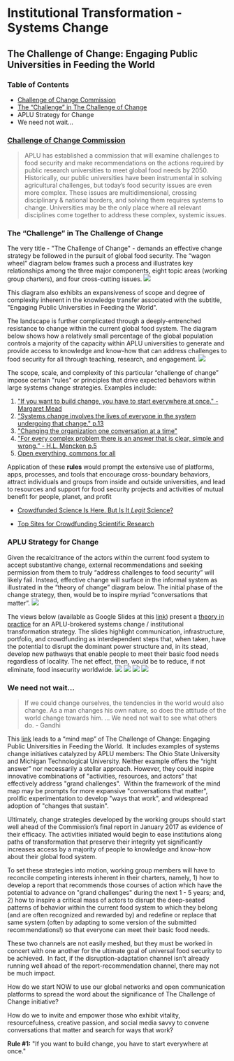 # Institutional Transformation - Systems Change

## The Challenge of Change: Engaging Public Universities in Feeding the World

### Table of Contents
* [Challenge of Change Commission](https://github.com/stevebosserman/challenge-of-change/blob/master/Institutional%20Transformation-Systems%20Change.md#challenge-of-change-commission)
* [The “Challenge” in The Challenge of Change](https://github.com/stevebosserman/challenge-of-change/blob/master/Institutional%20Transformation-Systems%20Change.md#challenge-of-change-commission)
* APLU Strategy for Change
* We need not wait...

### [Challenge of Change Commission](http://www.aplu.org/projects-and-initiatives/international-programs/challenge-of-change/FoodandNutritionOnePager.pdf)
> APLU has established a commission that will examine challenges to food security and make recommendations on the actions required by public research universities to meet global food needs by 2050. Historically, our public universities have been instrumental in solving agricultural challenges, but today’s food security issues are even more complex. These issues are multidimensional, crossing disciplinary & national borders, and solving them requires systems to change. Universities may be the only place where all relevant disciplines come together to address these complex, systemic issues.

### The “Challenge” in The Challenge of Change
The very title - "The Challenge of Change" - demands an effective change strategy be followed in the pursuit of global food security. The “wagon wheel” diagram below frames such a process and illustrates key relationships among the three major components, eight topic areas (working group charters), and four cross-cutting issues.
![](Food%20Security%20Wagon%20Wheel%20Diagram.png)

This diagram also exhibits an expansiveness of scope and degree of complexity inherent in the knowledge transfer associated with the subtitle, "Engaging Public Universities in Feeding the World".

The landscape is further complicated through a deeply-entrenched resistance to change within the current global food system.  The diagram below shows how a relatively small percentage of the global population controls a majority of the capacity within APLU universities to generate and provide access to knowledge and know-how that can address challenges to food security for all through teaching, research, and engagement. 
![](Address%20Challenges%20to%20Food%20Security.jpg)

The scope, scale, and complexity of this particular “challenge of change” impose certain "rules" or principles that drive expected behaviors within large systems change strategies. Examples include:
 1. ["If you want to build change, you have to start everywhere at once." - Margaret Mead](http://www.joe.org/joe/1996october/a1.php)
 2. ["Systems change involves the lives of everyone in the system undergoing that change." p.13](http://www.florida-rti.org/educatorresources/mtss_book_implcomp_012612.pdf)
 3. ["Changing the organization one conversation at a time"](http://www.groupjazz.com/documents/ODP-V45No2-Kimball.pdf)
 4. ["For every complex problem there is an answer that is clear, simple and wrong.” - H.L. Mencken p.5](http://www.oecd.org/officialdocuments/publicdisplaydocumentpdf/?cote=EDU/CERI/CD/RD(2013)10&docLanguage=En)
 5. [Open everything, commons for all](http://commonstransition.org/wp-content/uploads/2014/11/Commons-Transition_-Policy-Proposals-for-a-P2P-Foundation.pdf)  

Application of these **rules** would prompt the extensive use of platforms, apps, processes, and tools that encourage cross-boundary behaviors, attract individuals and groups from inside and outside universities, and lead to resources and support for food security projects and activities of mutual benefit for people, planet, and profit
- [Crowdfunded Science Is Here. But Is It _Legit_ Science?](https://www.wired.com/2015/04/crowdfunded-science-legit-science/)

- [Top Sites for Crowdfunding Scientific Research](https://www.thebalance.com/top-sites-for-crowdfunding-scientific-research-985238) 

### APLU Strategy for Change
Given the recalcitrance of the actors within the current food system to accept substantive change, external recommendations and seeking permission from them to truly “address challenges to food security” will likely fail. Instead, effective change will surface in the informal system as illustrated in the “theory of change” diagram below. The initial phase of the change strategy, then, would be to inspire myriad “conversations that matter”.
![](Theory%20of%20Change-30.jpg)

The views below (available as Google Slides at this [link](https://docs.google.com/presentation/d/1-FpPls6emY5HOpCcRX7SVW6H0wIc6xu9uDlkb-9aGo8)) present a [theory in practice](http://www.aplu.org/projects-and-initiatives/international-programs/knowledge-center-for-advancing-development-through-higher-education/knowledge-center-documents/iagri-a-model-of-change-presentation-file.pdf) for an APLU-brokered systems change / institutional transformation strategy.  The slides highlight communication, infrastructure, portfolio, and crowdfunding as interdependent steps that, when taken, have the potential to disrupt the dominant power structure and, in its stead, develop new pathways that enable people to meet their basic food needs regardless of locality.  The net effect, then, would be to reduce, if not eliminate, food insecurity worldwide.
![](Open%20Communication%20Channels.jpg)
![](Expand%20Inclusive%20Infrastructure.jpg)
![](Develop%20Participatory%20Research%20Portfolio.jpg)
![](Adopt%20Crowdfunding%20Platforms.jpg)

### We need not wait...
> If we could change ourselves, the tendencies in the world would also change.  As a man changes his own nature, so does the attitude of the world change towards him. ... We need not wait to see what others do. - Gandhi

This [link](https://drive.google.com/open?id=0BxdGRSb8tFu1dnFBX2h5U3dEVmM) leads to a “mind map” of The Challenge of Change: Engaging Public Universities in Feeding the World.  It includes examples of systems change initiatives catalyzed by APLU members: The Ohio State University and Michigan Technological University.  Neither example offers the “right answer” nor necessarily a stellar approach. However, they could inspire innovative combinations of "activities, resources, and actors" that effectively address "grand challenges".  Within the framework of the mind map may be prompts for more expansive "conversations that matter", prolific experimentation to develop "ways that work", and widespread adoption of "changes that sustain". 

Ultimately, change strategies developed by the working groups should start well ahead of the Commission’s final report in January 2017 as evidence of their efficacy.  The activities initiated would begin to ease institutions along paths of transformation that preserve their integrity yet significantly increases access by a majority of people to knowledge and know-how about their global food system. 

To set these strategies into motion, working group members will have to reconcile competing interests inherent in their charters, namely, 1) how to develop a report that recommends those courses of action which have the potential to advance on "grand challenges" during the next 1 - 5 years; and, 2) how to inspire a critical mass of actors to disrupt the deep-seated patterns of behavior within the current food system to which they belong (and are often recognized and rewarded by) and redefine or replace that same system (often by adapting to some version of the submitted recommendations!) so that everyone can meet their basic food needs. 

These two channels are not easily meshed, but they must be worked in concert with one another for the ultimate goal of universal food security to be achieved.  In fact, if the disruption-adaptation channel isn't already running well ahead of the report-recommendation channel, there may not be much impact.

How do we start NOW to use our global networks and open communication platforms to spread the word about the significance of The Challenge of Change initiative?

How do we to invite and empower those who exhibit vitality, resourcefulness, creative passion, and social media savvy to convene conversations that matter and search for ways that work?

**Rule #1:** "If you want to build change, you have to start everywhere at once."


